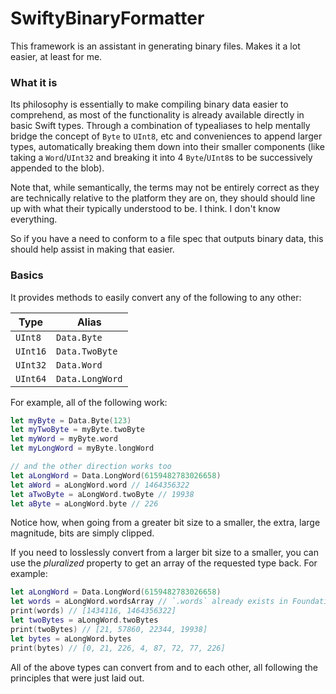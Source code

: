 # SwiftyBinaryFormatter

This framework is an assistant in generating binary files. Makes it a lot easier, at least for me.

### What it is

Its philosophy is essentially to make compiling binary data easier to comprehend, as most of the functionality is already available directly in basic Swift types. Through a combination of typealiases to help mentally bridge the concept of `Byte` to `UInt8`, etc and conveniences to append larger types, automatically breaking them down into their smaller components (like taking a `Word`/`UInt32` and breaking it into 4 `Byte`/`UInt8`s to be successively appended to the blob). 

Note that, while semantically, the terms may not be entirely correct as they are technically relative to the platform they are on, they should should line up with what their typically understood to be. I think. I don't know everything.

So if you have a need to conform to a file spec that outputs binary data, this should help assist in making that easier.

### Basics

It provides methods to easily convert any of the following to any other:

| Type | Alias |
|-|-|
| `UInt8` | `Data.Byte` |
| `UInt16` | `Data.TwoByte` |
| `UInt32` | `Data.Word` |
| `UInt64` | `Data.LongWord` |

For example, all of the following work:

```swift
let myByte = Data.Byte(123)
let myTwoByte = myByte.twoByte
let myWord = myByte.word
let myLongWord = myByte.longWord

// and the other direction works too
let aLongWord = Data.LongWord(6159482783026658)
let aWord = aLongWord.word // 1464356322
let aTwoByte = aLongWord.twoByte // 19938
let aByte = aLongWord.byte // 226
```

Notice how, when going from a greater bit size to a smaller, the extra, large magnitude, bits are simply clipped.

If you need to losslessly convert from a larger bit size to a smaller, you can use the *pluralized* property to get an array of the requested type back. For example:

```swift
let aLongWord = Data.LongWord(6159482783026658)
let words = aLongWord.wordsArray // `.words` already exists in Foundation on int types
print(words) // [1434116, 1464356322]
let twoBytes = aLongWord.twoBytes
print(twoBytes) // [21, 57860, 22344, 19938]
let bytes = aLongWord.bytes
print(bytes) // [0, 21, 226, 4, 87, 72, 77, 226]
```

All of the above types can convert from and to each other, all following the principles that were just laid out.


